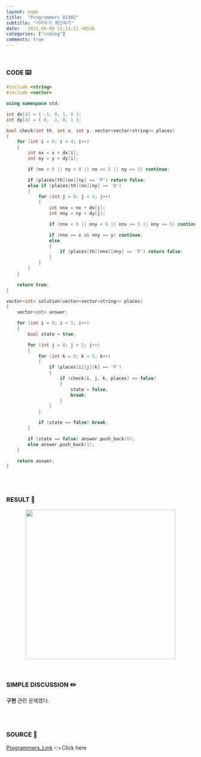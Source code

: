 ```yaml
---
layout: page
title:  "Programmers 81302"
subtitle: "거리두기 확인하기"
date:   2021-09-08 11:11:11 +0530
categories: ["coding"]
comments: true
---
```


<br>

### CODE ⌨️

```c++
#include <string>
#include <vector>

using namespace std;

int dx[4] = { -1, 0, 1, 0 };
int dy[4] = { 0, -1, 0, 1 };

bool check(int th, int x, int y, vector<vector<string>> places)
{
	for (int i = 0; i < 4; i++)
	{
		int nx = x + dx[i];
		int ny = y + dy[i];

		if (nx < 0 || ny < 0 || nx >= 5 || ny >= 5) continue;

		if (places[th][nx][ny] == 'P') return false;
		else if (places[th][nx][ny] == 'O')
		{
			for (int j = 0; j < 4; j++)
			{
				int nnx = nx + dx[j];
				int nny = ny + dy[j];

				if (nnx < 0 || nny < 0 || nnx >= 5 || nny >= 5) continue;

				if (nnx == x && nny == y) continue;
				else
				{
					if (places[th][nnx][nny] == 'P') return false;
				}
			}
		}
	}

	return true;
}

vector<int> solution(vector<vector<string>> places)
{
	vector<int> answer;

	for (int i = 0; i < 5; i++)
	{
		bool state = true;

		for (int j = 0; j < 5; j++)
		{
			for (int k = 0; k < 5; k++)
			{
				if (places[i][j][k] == 'P')
				{
					if (check(i, j, k, places) == false)
					{
						state = false;
						break;
					}
				}
			}

			if (state == false) break;
		}

		if (state == false) answer.push_back(0);
		else answer.push_back(1);
	}

	return answer;
}
```  

<br>
<br>

### RESULT 💛

<img src="{{ '/assets/programmers/p81302r.jpg' }}" style="width: 400px; height: auto; margin-left: auto; margin-right: auto; display: block;">  

<br>
<br>

### SIMPLE DISCUSSION ✏️

**구현** 관련 문제였다.  

<br>
<br>

### SOURCE 💎

[Programmers_Link][link] 👈 Click here  

<br>
<br>
<br>

<script src="https://utteranc.es/client.js"
        repo="DCherish/DCherish.github.io"
        issue-term="pathname"
        theme="boxy-light"
        crossorigin="anonymous"
        async>
</script>

[link]: https://programmers.co.kr/learn/courses/30/lessons/81302